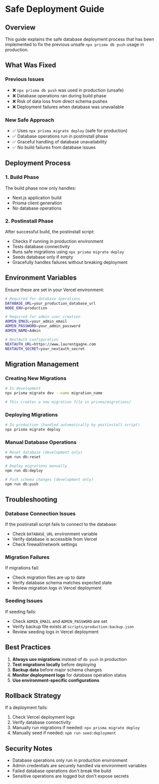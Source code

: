 # Safe Deployment Guide

## Overview

This guide explains the safe database deployment process that has been implemented to fix the previous unsafe `npx prisma db push` usage in production.

## What Was Fixed

### Previous Issues

- ❌ `npx prisma db push` was used in production (unsafe)
- ❌ Database operations ran during build phase
- ❌ Risk of data loss from direct schema pushes
- ❌ Deployment failures when database was unavailable

### New Safe Approach

- ✅ Uses `npx prisma migrate deploy` (safe for production)
- ✅ Database operations run in postinstall phase
- ✅ Graceful handling of database unavailability
- ✅ No build failures from database issues

## Deployment Process

### 1. Build Phase

The build phase now only handles:

- Next.js application build
- Prisma client generation
- No database operations

### 2. Postinstall Phase

After successful build, the postinstall script:

- Checks if running in production environment
- Tests database connectivity
- Runs safe migrations using `npx prisma migrate deploy`
- Seeds database only if empty
- Gracefully handles failures without breaking deployment

## Environment Variables

Ensure these are set in your Vercel environment:

```bash
# Required for database operations
DATABASE_URL=your_production_database_url
NODE_ENV=production

# Required for admin user creation
ADMIN_EMAIL=your_admin_email
ADMIN_PASSWORD=your_admin_password
ADMIN_NAME=Admin

# NextAuth configuration
NEXTAUTH_URL=https://www.laurentgagne.com
NEXTAUTH_SECRET=your_nextauth_secret
```

## Migration Management

### Creating New Migrations

```bash
# In development
npx prisma migrate dev --name migration_name

# This creates a new migration file in prisma/migrations/
```

### Deploying Migrations

```bash
# In production (handled automatically by postinstall script)
npx prisma migrate deploy
```

### Manual Database Operations

```bash
# Reset database (development only)
npm run db:reset

# Deploy migrations manually
npm run db:deploy

# Push schema changes (development only)
npm run db:push
```

## Troubleshooting

### Database Connection Issues

If the postinstall script fails to connect to the database:

- Check `DATABASE_URL` environment variable
- Verify database is accessible from Vercel
- Check firewall/network settings

### Migration Failures

If migrations fail:

- Check migration files are up to date
- Verify database schema matches expected state
- Review migration logs in Vercel deployment

### Seeding Issues

If seeding fails:

- Check `ADMIN_EMAIL` and `ADMIN_PASSWORD` are set
- Verify backup file exists at `scripts/production-backup.json`
- Review seeding logs in Vercel deployment

## Best Practices

1. **Always use migrations** instead of `db push` in production
2. **Test migrations locally** before deploying
3. **Backup data** before major schema changes
4. **Monitor deployment logs** for database operation status
5. **Use environment-specific configurations**

## Rollback Strategy

If a deployment fails:

1. Check Vercel deployment logs
2. Verify database connectivity
3. Manually run migrations if needed: `npx prisma migrate deploy`
4. Manually seed if needed: `npm run seed:deployment`

## Security Notes

- Database operations only run in production environment
- Admin credentials are securely handled via environment variables
- Failed database operations don't break the build
- Sensitive operations are logged but don't expose secrets
